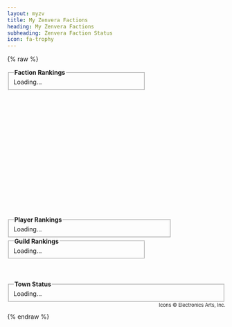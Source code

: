 ```yaml
---
layout: myzv
title: My Zenvera Factions
heading: My Zenvera Factions
subheading: Zenvera Faction Status
icon: fa-trophy
---
```

{% raw %}
<div style="float: left; width: 320px; height: 340px; margin-right: 30px;">
<fieldset>
<legend><strong>Faction Rankings</strong></legend>
<div id="faction-rankings">Loading...</div>
</fieldset>
</div>
<div style="float: left; width: 380px;">
<fieldset>
<legend><strong>Player Rankings</strong></legend>
<div id="faction-player-rankings">Loading...</div>
</fieldset>
</div>
<div style="float: left; width: 320px; margin-right: 30px;">
<fieldset>
<legend><strong>Guild Rankings</strong></legend>
<div id="faction-guild-rankings">Loading...</div>
</fieldset>
</div>
<div style="clear: both; position: relative; top: 50px;">
<fieldset>
<legend><strong>Town Status</strong></legend>
<div id="town-status">Loading...</div>
</fieldset>
</div>
<p style="clear: both; text-align: right; margin-top: 50px; font-size: 80%;">Icons &copy; Electronics Arts, Inc.</p>
<script>$.get('//myzv.herokuapp.com/faction-rankings.php', function( data ) { $( '#faction-rankings' ).html( data ); });</script>
<script>$.get('//myzv.herokuapp.com/faction-player-rankings.php', function( data ) { $( '#faction-player-rankings' ).html( data ); });</script>
<script>$.get('//myzv.herokuapp.com/faction-guild-rankings.php', function( data ) { $( '#faction-guild-rankings' ).html( data ); });</script>
<script>$.get('//myzv.herokuapp.com/faction-town-status.php', function( data ) { $( '#town-status' ).html( data ); });</script>
{% endraw %}